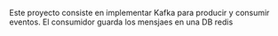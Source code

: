 Este proyecto consiste en implementar Kafka para producir y consumir eventos.
El consumidor guarda los mensjaes en una DB  redis
